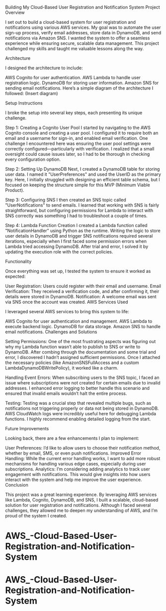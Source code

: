 Building My Cloud-Based User Registration and Notification System
Project Overview

I set out to build a cloud-based system for user registration and notifications using various AWS services. My goal was to automate the user sign-up process, verify email addresses, store data in DynamoDB, and send notifications via Amazon SNS. I wanted the system to offer a seamless experience while ensuring secure, scalable data management. This project challenged my skills and taught me valuable lessons along the way.

Architecture

I designed the architecture to include:

AWS Cognito for user authentication.
AWS Lambda to handle user registration logic.
DynamoDB for storing user information.
Amazon SNS for sending email notifications.
Here’s a simple diagram of the architecture I followed: (Insert diagram)

Setup Instructions

I broke the setup into several key steps, each presenting its unique challenge.

Step 1: Creating a Cognito User Pool I started by navigating to the AWS Cognito console and creating a user pool. I configured it to require both an email and a username for sign-in, and enabled email verification. One challenge I encountered here was ensuring the user pool settings were correctly configured—particularly with verification. I realized that a small oversight could cause issues later, so I had to be thorough in checking every configuration option.

Step 2: Setting Up DynamoDB Next, I created a DynamoDB table for storing user data. I named it "UserPreferences" and used the UserID as the primary key. Here, I initially struggled with designing an efficient table schema, but I focused on keeping the structure simple for this MVP (Minimum Viable Product).

Step 3: Configuring SNS I then created an SNS topic called "UserNotifications" to send emails. I learned that working with SNS is fairly straightforward, but configuring permissions for Lambda to interact with SNS correctly was something I had to troubleshoot a couple of times.

Step 4: Lambda Function Creation I created a Lambda function called "NotificationHandler" using Python as the runtime. Writing the logic to store user details in DynamoDB and trigger SNS notifications required several iterations, especially when I first faced some permission errors when Lambda tried accessing DynamoDB. After trial and error, I solved it by updating the execution role with the correct policies.

Functionality

Once everything was set up, I tested the system to ensure it worked as expected:

User Registration: Users could register with their email and username.
Email Verification: They received a verification code, and after confirming it, their details were stored in DynamoDB.
Notification: A welcome email was sent via SNS once the account was created.
AWS Services Used

I leveraged several AWS services to bring this system to life:

AWS Cognito for user authentication and management.
AWS Lambda to execute backend logic.
DynamoDB for data storage.
Amazon SNS to handle email notifications.
Challenges and Solutions

Setting Permissions: One of the most frustrating aspects was figuring out why my Lambda function wasn’t able to publish to SNS or write to DynamoDB. After combing through the documentation and some trial and error, I discovered I hadn’t assigned sufficient permissions. Once I attached the necessary policies (like AmazonSNSFullAccess and a custom LambdaDynamoDBWritePolicy), it worked like a charm.

Handling Event Errors: When subscribing users to the SNS topic, I faced an issue where subscriptions were not created for certain emails due to invalid addresses. I enhanced error logging to better handle this scenario and ensured that invalid emails wouldn’t halt the entire process.

Testing: Testing was a crucial step that revealed multiple bugs, such as notifications not triggering properly or data not being stored in DynamoDB. AWS CloudWatch logs were incredibly useful here for debugging Lambda functions. I highly recommend enabling detailed logging from the start.

Future Improvements

Looking back, there are a few enhancements I plan to implement:

User Preferences: I’d like to allow users to choose their notification method, whether by email, SMS, or even push notifications.
Improved Error Handling: While the current error handling works, I want to add more robust mechanisms for handling various edge cases, especially during user subscriptions.
Analytics: I’m considering adding analytics to track user engagement with notifications. This would give insights into how users interact with the system and help me improve the user experience.
Conclusion

This project was a great learning experience. By leveraging AWS services like Lambda, Cognito, DynamoDB, and SNS, I built a scalable, cloud-based solution for user registration and notifications. Although I faced several challenges, they allowed me to deepen my understanding of AWS, and I’m proud of the system I created.



# AWS_-Cloud-Based-User-Registration-and-Notification-System
# AWS_-Cloud-Based-User-Registration-and-Notification-System
